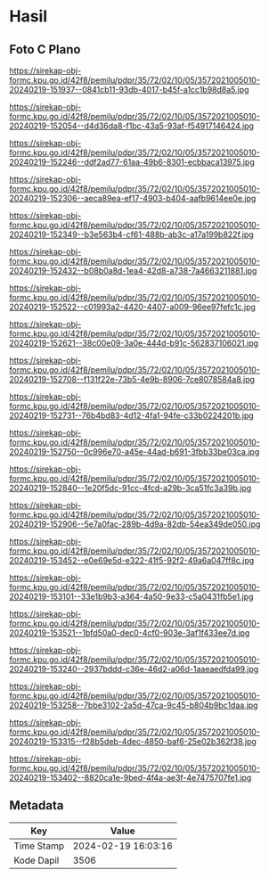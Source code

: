 # Hasil

## Foto C Plano

https://sirekap-obj-formc.kpu.go.id/42f8/pemilu/pdpr/35/72/02/10/05/3572021005010-20240219-151937--0841cb11-93db-4017-b45f-a1cc1b98d8a5.jpg

https://sirekap-obj-formc.kpu.go.id/42f8/pemilu/pdpr/35/72/02/10/05/3572021005010-20240219-152054--d4d36da8-f1bc-43a5-93af-f54917146424.jpg

https://sirekap-obj-formc.kpu.go.id/42f8/pemilu/pdpr/35/72/02/10/05/3572021005010-20240219-152246--ddf2ad77-61aa-49b6-8301-ecbbaca13975.jpg

https://sirekap-obj-formc.kpu.go.id/42f8/pemilu/pdpr/35/72/02/10/05/3572021005010-20240219-152306--aeca89ea-ef17-4903-b404-aafb9614ee0e.jpg

https://sirekap-obj-formc.kpu.go.id/42f8/pemilu/pdpr/35/72/02/10/05/3572021005010-20240219-152349--b3e563b4-cf61-488b-ab3c-a17a199b822f.jpg

https://sirekap-obj-formc.kpu.go.id/42f8/pemilu/pdpr/35/72/02/10/05/3572021005010-20240219-152432--b08b0a8d-1ea4-42d8-a738-7a4663211881.jpg

https://sirekap-obj-formc.kpu.go.id/42f8/pemilu/pdpr/35/72/02/10/05/3572021005010-20240219-152522--c01993a2-4420-4407-a009-96ee97fefc1c.jpg

https://sirekap-obj-formc.kpu.go.id/42f8/pemilu/pdpr/35/72/02/10/05/3572021005010-20240219-152621--38c00e09-3a0e-444d-b91c-562837106021.jpg

https://sirekap-obj-formc.kpu.go.id/42f8/pemilu/pdpr/35/72/02/10/05/3572021005010-20240219-152708--f131f22e-73b5-4e9b-8906-7ce8078584a8.jpg

https://sirekap-obj-formc.kpu.go.id/42f8/pemilu/pdpr/35/72/02/10/05/3572021005010-20240219-152731--76b4bd83-4d12-4fa1-94fe-c33b0224201b.jpg

https://sirekap-obj-formc.kpu.go.id/42f8/pemilu/pdpr/35/72/02/10/05/3572021005010-20240219-152750--0c996e70-a45e-44ad-b691-3fbb33be03ca.jpg

https://sirekap-obj-formc.kpu.go.id/42f8/pemilu/pdpr/35/72/02/10/05/3572021005010-20240219-152840--1e20f5dc-91cc-4fcd-a29b-3ca51fc3a39b.jpg

https://sirekap-obj-formc.kpu.go.id/42f8/pemilu/pdpr/35/72/02/10/05/3572021005010-20240219-152906--5e7a0fac-289b-4d9a-82db-54ea349de050.jpg

https://sirekap-obj-formc.kpu.go.id/42f8/pemilu/pdpr/35/72/02/10/05/3572021005010-20240219-153452--e0e69e5d-e322-41f5-92f2-49a6a047ff8c.jpg

https://sirekap-obj-formc.kpu.go.id/42f8/pemilu/pdpr/35/72/02/10/05/3572021005010-20240219-153101--33e1b9b3-a364-4a50-9e33-c5a0431fb5e1.jpg

https://sirekap-obj-formc.kpu.go.id/42f8/pemilu/pdpr/35/72/02/10/05/3572021005010-20240219-153521--1bfd50a0-dec0-4cf0-903e-3af1f433ee7d.jpg

https://sirekap-obj-formc.kpu.go.id/42f8/pemilu/pdpr/35/72/02/10/05/3572021005010-20240219-153240--2937bddd-c36e-46d2-a06d-1aaeaedfda99.jpg

https://sirekap-obj-formc.kpu.go.id/42f8/pemilu/pdpr/35/72/02/10/05/3572021005010-20240219-153258--7bbe3102-2a5d-47ca-9c45-b804b9bc1daa.jpg

https://sirekap-obj-formc.kpu.go.id/42f8/pemilu/pdpr/35/72/02/10/05/3572021005010-20240219-153315--f28b5deb-4dec-4850-baf6-25e02b362f38.jpg

https://sirekap-obj-formc.kpu.go.id/42f8/pemilu/pdpr/35/72/02/10/05/3572021005010-20240219-153402--8820ca1e-9bed-4f4a-ae3f-4e7475707fe1.jpg


## Metadata

| Key        | Value               |
| ---------- | ------------------- |
| Time Stamp | 2024-02-19 16:03:16 |
| Kode Dapil | 3506                |



